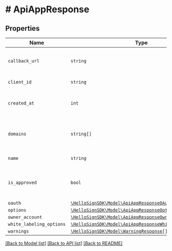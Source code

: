 # # ApiAppResponse



## Properties

Name | Type | Description | Notes
------------ | ------------- | ------------- | -------------
| `callback_url` | ```string``` |  The app&#39;s callback URL (for events)  |  |
| `client_id` | ```string``` |  The app&#39;s client id  |  |
| `created_at` | ```int``` |  The time that the app was created  |  |
| `domains` | ```string[]``` |  The domain name(s) associated with the app  |  |
| `name` | ```string``` |  The name of the app  |  |
| `is_approved` | ```bool``` |  Boolean to indicate if the app has been approved  |  |
| `oauth` | [```\HelloSignSDK\Model\ApiAppResponseOAuth```](ApiAppResponseOAuth.md) |    |  |
| `options` | [```\HelloSignSDK\Model\ApiAppResponseOptions```](ApiAppResponseOptions.md) |    |  |
| `owner_account` | [```\HelloSignSDK\Model\ApiAppResponseOwnerAccount```](ApiAppResponseOwnerAccount.md) |    |  |
| `white_labeling_options` | [```\HelloSignSDK\Model\ApiAppResponseWhiteLabelingOptions```](ApiAppResponseWhiteLabelingOptions.md) |    |  |
| `warnings` | [```\HelloSignSDK\Model\WarningResponse[]```](WarningResponse.md) |    |  |

[[Back to Model list]](../../README.md#models) [[Back to API list]](../../README.md#endpoints) [[Back to README]](../../README.md)
